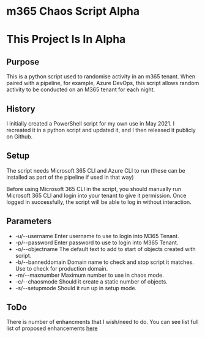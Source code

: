 # m365 Chaos Script Alpha

# This Project Is In Alpha

## Purpose

This is a python script used to randomise activity in an m365 tenant. When paired with a pipeline, for example, Azure DevOps, this script allows random activity to be conducted on an M365 tenant for each night.

## History

I initially created a PowerShell script for my own use in May 2021. I recreated it in a python script and updated it, and I then released it publicly on Github.

## Setup

The script needs Microsoft 365 CLI and Azure CLI to run (these can be installed as part of the pipeline if used in that way)

Before using Microsoft 365 CLI in the script, you should manually run  Microsoft 365 CLI  and login into your tenant to give it permission. Once logged in successfully, the script will be able to log in without interaction.

## Parameters 

 - -u/--username Enter username to use to login into M365 Tenant.
 - -p/--password Enter password to use to login into M365 Tenant.
 - -o/--objectname The default text to add to start of objects created with script.
 - -b/--banneddomain Domain name to check and stop script it matches.  Use to check for production domain.
 - -m/--maxnumber Maximum number to use in chaos mode.
 - -c/--chaosmode Should it create a static number of objects.
 - -s/--setupmode Should it run up in setup mode.

## ToDo

There is number of enhancments that I wish/need to do. You can see list full list of proposed enhancements [here](https://github.com/kickinattech/m365TenantChaos/issues?q=is%3Aissue+is%3Aopen)
